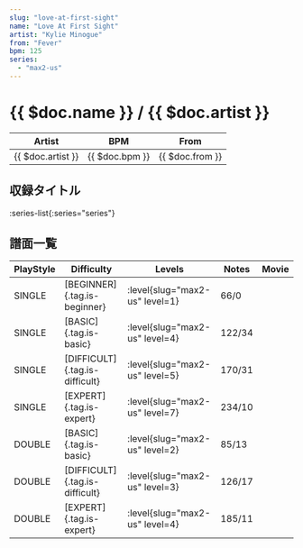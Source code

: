 ```yaml
---
slug: "love-at-first-sight"
name: "Love At First Sight"
artist: "Kylie Minogue"
from: "Fever"
bpm: 125
series:
  - "max2-us"
---
```


# {{ $doc.name }} / {{ $doc.artist }}

|Artist|BPM|From|
|------|---|----|
|{{ $doc.artist }}|{{ $doc.bpm }}|{{ $doc.from }}|

## 収録タイトル

:series-list{:series="series"}

## 譜面一覧

|PlayStyle|Difficulty|Levels|Notes|Movie|
|---------|----------|------|-----|-----|
|SINGLE|[BEGINNER]{.tag.is-beginner}|:level{slug="max2-us" level=1}|66/0||
|SINGLE|[BASIC]{.tag.is-basic}|:level{slug="max2-us" level=4}|122/34||
|SINGLE|[DIFFICULT]{.tag.is-difficult}|:level{slug="max2-us" level=5}|170/31||
|SINGLE|[EXPERT]{.tag.is-expert}|:level{slug="max2-us" level=7}|234/10||
|DOUBLE|[BASIC]{.tag.is-basic}|:level{slug="max2-us" level=2}|85/13||
|DOUBLE|[DIFFICULT]{.tag.is-difficult}|:level{slug="max2-us" level=3}|126/17||
|DOUBLE|[EXPERT]{.tag.is-expert}|:level{slug="max2-us" level=4}|185/11||
